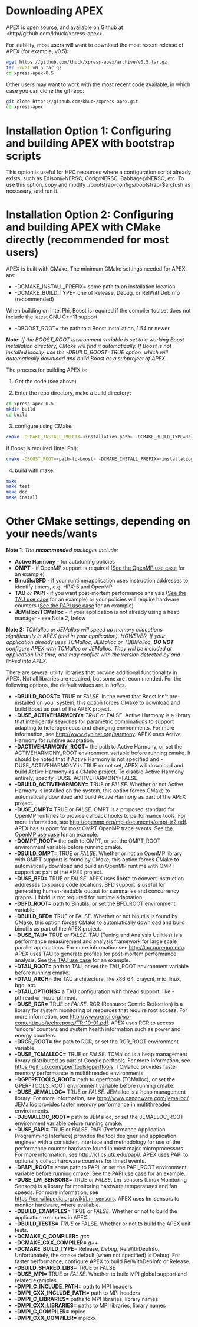 # Downloading APEX

APEX is open source, and available on Github at <http//github.com/khuck/xpress-apex>.

For stability, most users will want to download the most recent release of APEX (for example, v0.5):

```bash
wget https://github.com/khuck/xpress-apex/archive/v0.5.tar.gz
tar -xvzf v0.5.tar.gz
cd xpress-apex-0.5
```

Other users may want to work with the most recent code available, in which case you can clone the git repo:

```bash
git clone https://github.com/khuck/xpress-apex.git
cd xpress-apex
```

# Installation Option 1: Configuring and building APEX with bootstrap scripts

This option is useful for HPC resources where a configuration script already exists, such as Edison@NERSC, Cori@NERSC, Babbage@NERSC, etc.  To use this option, copy and modify ./bootstrap-configs/bootstrap-$arch.sh as necessary, and run it.

# Installation Option 2: Configuring and building APEX with CMake directly (recommended for most users)

APEX is built with CMake. The minimum CMake settings needed for APEX are:

* -DCMAKE_INSTALL_PREFIX= some path to an installation location
* -DCMAKE_BUILD_TYPE= one of Release, Debug, or RelWithDebInfo (recommended)

When building on Intel Phi, Boost is required if the compiler toolset does not include the latest GNU C++11 support.

* -DBOOST_ROOT= the path to a Boost installation, 1.54 or newer

**Note:** *If the BOOST_ROOT environment variable is set to a working Boost installation directory, CMake will find it automatically. If Boost is not installed locally, use the -DBUILD_BOOST=TRUE option, which will automatically download and build Boost as a subproject of APEX.*

The process for building APEX is:

1) Get the code (see above)

2) Enter the repo directory, make a build directory:

```bash
cd xpress-apex-0.5
mkdir build
cd build
```

3) configure using CMake:

```bash
cmake -DCMAKE_INSTALL_PREFIX=<installation-path> -DCMAKE_BUILD_TYPE=RelWithDebInfo ..
```

If Boost is required (Intel Phi):

```bash
cmake -DBOOST_ROOT=<path-to-boost> -DCMAKE_INSTALL_PREFIX=<installation-path> -DCMAKE_BUILD_TYPE=RelWithDebInfo ..
```

4) build with make:

```bash
make
make test
make doc
make install
```

# Other CMake settings, depending on your needs/wants

**Note 1:** *The **recommended** packages include:*

* **Active Harmony** - for autotuning policies
* **OMPT** - if OpenMP support is required ([See the OpenMP use case](usecases.md#openmp-example) for an example)
* **Binutils/BFD** - if your runtime/application uses instruction addresses to identify timers, e.g. HPX-5 and OpenMP
* **TAU** *or* **PAPI** - if you want post-mortem performance analysis ([See the TAU use case](usecases.md#with-tau) for an example) or your policies will require hardware counters ([See the PAPI use case](usecases.md#with-papi) for an example)
* **JEMalloc/TCMalloc** - if your application is not already using a heap manager - see Note 2, below

**Note 2:** *TCMalloc or JEMalloc will speed up memory allocations *significantly* in APEX (and in your application). HOWEVER, If your application already uses TCMalloc, JEMalloc or TBBMalloc, **DO NOT** configure APEX with TCMalloc or JEMalloc. They will be included at application link time, and may conflict with the version detected by and linked into APEX.*

There are several utility libraries that provide additional functionality in APEX. Not all libraries are required, but some are recommended.  For the following options, the default values are in *italics*.

* **-DBUILD\_BOOST=**
  TRUE or *FALSE*.  In the event that Boost isn't pre-installed on your system, this option forces CMake to download and build Boost as part of the APEX project.
* **-DUSE\_ACTIVEHARMONY=**
  *TRUE* or FALSE.  Active Harmony is a library that intelligently searches for parametric combinations to support adapting to heterogeneous and changing environments.  For more information, see <http://www.dyninst.org/harmony>.  APEX uses Active Harmony for runtime adaptation.
* **-DACTIVEHARMONY\_ROOT=**
  the path to Active Harmony, or set the ACTIVEHARMONY_ROOT environment variable before running cmake.  It should be noted that if Active Harmony is not specified and -DUSE_ACTIVEHARMONY is TRUE or not set, APEX will download and build Active Harmony as a CMake project. To disable Active Harmony entirely, specify -DUSE_ACTIVEHARMONY=FALSE.
* **-DBUILD\_ACTIVEHARMONY=**
  TRUE or *FALSE*.  Whether or not Active Harmony is installed on the system, this option forces CMake to automatically download and build Active Harmony as part of the APEX project.
* **-DUSE\_OMPT=**
  TRUE or *FALSE*.  OMPT is a proposed standard for OpenMP runtimes to provide callback hooks to performance tools. For more information, see <http://openmp.org/mp-documents/ompt-tr2.pdf>.  APEX has support for most OMPT OpenMP trace events. See [the OpenMP use case](usecases.md#openmp-example) for an example.
* **-DOMPT\_ROOT=**
  the path to OMPT, or set the OMPT_ROOT environment variable before running cmake.
* **-DBUILD\_OMPT=**
  TRUE or *FALSE*. Whether or not an OpenMP library with OMPT support is found by CMake, this option forces CMake to automatically download and build an OpenMP runtime with OMPT support as part of the APEX project.
* **-DUSE\_BFD=**
  TRUE or *FALSE*.  APEX uses libbfd to convert instruction addresses to source code locations. BFD support is useful for generating human-readable output for summaries and concurrency graphs. Libbfd is not required for runtime adaptation.
* **-DBFD\_ROOT=**
  path to Binutils, or set the BFD_ROOT environment variable.
* **-DBUILD\_BFD=**
  TRUE or FALSE.  Whether or not binutils is found by CMake, this option forces CMake to automatically download and build binutils as part of the APEX project.
* **-DUSE\_TAU=**
  TRUE or *FALSE*.  TAU (Tuning and Analysis Utilities) is a performance measurement and analysis framework for large scale parallel applications. For more information see <http://tau.uoregon.edu>.  APEX uses TAU to generate profiles for post-mortem performance analysis. See [the TAU use case](usecases.md#tau-example) for an example.
* **-DTAU\_ROOT=**
  path to TAU, or set the TAU_ROOT environment variable before running cmake.
* **-DTAU\_ARCH=**
  the TAU architecture, like x86_64, craycnl, mic_linux, bgq, etc.
* **-DTAU\_OPTIONS=**
  a TAU configuration with thread support, like -pthread or -icpc-pthread.
* **-DUSE\_RCR=**
  TRUE or *FALSE*.  RCR (Resource Centric Reflection) is a library for system monitoring of resources that require root access.  For more information, see <http://www.renci.org/wp-content/pub/techreports/TR-10-01.pdf>.  APEX uses RCR to access 'uncore' counters and system health information such as power and energy counters.
* **-DRCR\_ROOT=**
  the path to RCR, or set the RCR_ROOT environment variable.
* **-DUSE\_TCMALLOC=**
  TRUE or *FALSE*.  TCMalloc is a heap management library distributed as part of Google perftools. For more information, see <https://github.com/gperftools/gperftools>.  TCMalloc provides faster memory performance in multithreaded environments.
* **-DGPERFTOOLS\_ROOT=**
  path to gperftools (TCMalloc), or set the GPERFTOOLS_ROOT environment variable before running cmake.
* **-DUSE\_JEMALLOC=**
  TRUE or *FALSE*.  JEMalloc is a heap management library.  For more information, see <http://www.canonware.com/jemalloc/>.  JEMalloc provides faster memory performance in multithreaded environments.
* **-DJEMALLOC\_ROOT=**
  path to JEMalloc, or set the JEMALLOC_ROOT environment variable before running cmake.
* **-DUSE\_PAPI=**
  TRUE or *FALSE*.  PAPI (Performance Application Programming Interface) provides the tool designer and application engineer with a consistent interface and methodology for use of the performance counter hardware found in most major microprocessors.  For more information, see <http://icl.cs.utk.edu/papi/>.  APEX uses PAPI to optionally collect hardware counters for timed events.
* **-DPAPI\_ROOT=**
  some path to PAPI, or set the PAPI_ROOT environment variable before running cmake. See [the PAPI use case](usecases.md#papi-example) for an example.
* **-DUSE\_LM\_SENSORS=**
  TRUE or *FALSE*. Lm\_sensors (Linux Monitoring Sensors) is a library for monitoring hardware temperatures and fan speeds. For more information, see <https://en.wikipedia.org/wiki/Lm_sensors>.  APEX uses lm\_sensors to monitor hardware, where available.
* **-DBUILD\_EXAMPLES=**
  TRUE or *FALSE*. Whether or not to build the application examples in APEX.
* **-DBUILD\_TESTS=**
  *TRUE* or FALSE. Whether or not to build the APEX unit tests.
* **-DCMAKE\_C\_COMPILER=**
  *gcc*
* **-DCMAKE\_CXX\_COMPILER=**
  *g++*
* **-DCMAKE\_BUILD\_TYPE=**
  Release, *Debug*, RelWithDebInfo. Unfortunately, the cmake default (when not specified) is Debug. For faster performance, configure APEX to build RelWithDebInfo or Release.
* **-DBUILD\_SHARED\_LIBS=**
  TRUE or FALSE
* **-DUSE\_MPI=**
  TRUE or *FALSE*. Whether to build MPI global support and related examples.
* **-DMPI\_C\_INCLUDE\_PATH=**
  path to MPI headers
* **-DMPI\_CXX\_INCLUDE\_PATH=**
  path to MPI headers
* **-DMPI\_C\_LIBRARIES=**
  paths to MPI libraries, library names
* **-DMPI\_CXX\_LIBRARIES=**
  paths to MPI libraries, library names
* **-DMPI\_C\_COMPILER=**
  mpicc
* **-DMPI\_CXX\_COMPILER=**
  mpicxx
